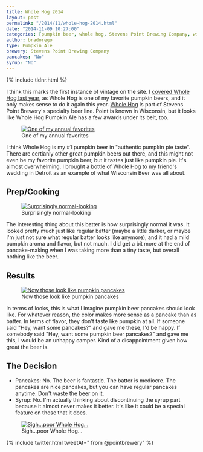 ```yaml
---
title: Whole Hog 2014
layout: post
permalink: "/2014/11/whole-hog-2014.html"
date: "2014-11-09 10:27:00"
categories: [pumpkin beer, whole hog, Stevens Point Brewing Company, wisconsin, vertical]
author: bradorego
type: Pumpkin Ale
brewery: Stevens Point Brewing Company
pancakes: "No"
syrup: "No"
---
```


{% include tldnr.html %}

I think this marks the first instance of vintage on the site. I <a href="/2013/10/whole-hog-pumpkin-ale.html" target="_blank">covered Whole Hog last year</a>, as Whole Hog is one of my favorite pumpkin beers, and it only makes sense to do it again this year. <a href="http://www.pointbeer.com/whole-hog-pumpkin-ale/" target="_blank">Whole Hog</a> is part of Stevens Point Brewery's specialty beer line. Point is known in Wisconsin, but it looks like Whole Hog Pumpkin Ale has a few awards under its belt, too.

<figure class="imageWrap">
  <a href="{{ site.url }}/assets/full/wholehog2014/beer.jpg" target="_blank">
    <img src="{{ site.url }}/assets/compressed/wholehog2014/beer.jpg" alt="One of my annual favorites" />
  </a>
  <figcaption>
    One of my annual favorites
  </figcaption>
</figure>

I think Whole Hog is my #1 pumpkin beer in "authentic pumpkin pie taste". There are certianly other great pumpkin beers out there, and this might not even be my favorite pumpkin beer, but it tastes just like pumpkin pie. It's almost overwhelming. I brought a bottle of Whole Hog to my friend's wedding in Detroit as an example of what Wisconsin Beer was all about.

## Prep/Cooking

<figure class="imageWrap">
  <a href="{{ site.url }}/assets/full/wholehog2014/batter.jpg" target="_blank">
    <img src="{{ site.url }}/assets/compressed/wholehog2014/batter.jpg" alt="Surprisingly normal-looking" />
  </a>
  <figcaption>
    Surprisingly normal-looking
  </figcaption>
</figure>

The interesting thing about this batter is how surprisingly normal it was. It looked pretty much just like regular batter (maybe a little darker, or maybe I'm just not sure what regular batter looks like anymore), and it had a mild pumpkin aroma and flavor, but not much. I did get a bit more at the end of pancake-making when I was taking more than a tiny taste, but overall nothing like the beer.

## Results

<figure class="imageWrap">
  <a href="{{ site.url }}/assets/full/wholehog2014/pancakes.jpg" target="_blank">
    <img src="{{ site.url }}/assets/compressed/wholehog2014/pancakes.jpg" alt="Now those look like pumpkin pancakes" />
  </a>
  <figcaption>
    Now those look like pumpkin pancakes
  </figcaption>
</figure>

In terms of looks, this is what I imagine pumpkin beer pancakes should look like. For whatever reason, the color makes more sense as a pancake than as batter. In terms of flavor, they don't taste like pumpkin at all. If someone said "Hey, want some pancakes?" and gave me these, I'd be happy. If somebody said "Hey, want some pumpkin beer pancakes?" and gave me this, I would be an unhappy camper. Kind of a disappointment given how great the beer is.

## The Decision

* Pancakes: No. The beer is fantastic. The batter is mediocre. The pancakes are nice pancakes, but you can have regular pancakes anytime. Don't waste the beer on it.
* Syrup: No. I'm actually thinking about discontinuing the syrup part because it almost never makes it better. It's like it could be a special feature on those that it does.

<figure class="imageWrap">
  <a href="{{ site.url }}/assets/full/wholehog2014/syrup.jpg" target="_blank">
    <img src="{{ site.url }}/assets/compressed/wholehog2014/syrup.jpg" alt="Sigh...poor Whole Hog..." />
  </a>
  <figcaption>
    Sigh...poor Whole Hog...
  </figcaption>
</figure>

{% include twitter.html tweetAt=" from @pointbrewery" %}
